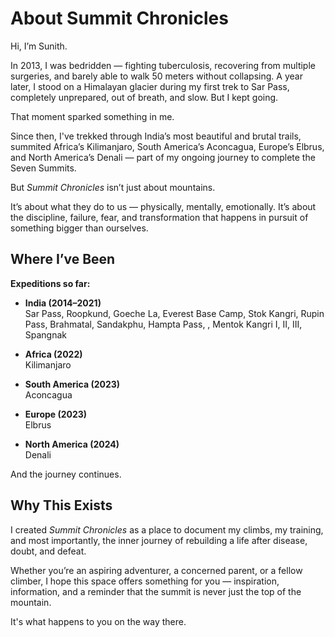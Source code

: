 # About Summit Chronicles

Hi, I’m Sunith.

In 2013, I was bedridden — fighting tuberculosis, recovering from multiple surgeries, and barely able to walk 50 meters without collapsing. A year later, I stood on a Himalayan glacier during my first trek to Sar Pass, completely unprepared, out of breath, and slow. But I kept going.

That moment sparked something in me.

Since then, I've trekked through India’s most beautiful and brutal trails, summited Africa’s Kilimanjaro, South America’s Aconcagua, Europe’s Elbrus, and North America’s Denali — part of my ongoing journey to complete the Seven Summits.

But *Summit Chronicles* isn’t just about mountains.

It’s about what they do to us — physically, mentally, emotionally. It’s about the discipline, failure, fear, and transformation that happens in pursuit of something bigger than ourselves.

## Where I’ve Been

**Expeditions so far:**

- **India (2014–2021)**  
  Sar Pass, Roopkund, Goeche La, Everest Base Camp, Stok Kangri, Rupin Pass, Brahmatal, Sandakphu, Hampta Pass, , Mentok Kangri I, II, III, Spangnak

- **Africa (2022)**  
  Kilimanjaro

- **South America (2023)**  
  Aconcagua

- **Europe (2023)**  
  Elbrus

- **North America (2024)**  
  Denali

And the journey continues.

## Why This Exists

I created *Summit Chronicles* as a place to document my climbs, my training, and most importantly, the inner journey of rebuilding a life after disease, doubt, and defeat.

Whether you’re an aspiring adventurer, a concerned parent, or a fellow climber, I hope this space offers something for you — inspiration, information, and a reminder that the summit is never just the top of the mountain.

It's what happens to you on the way there.